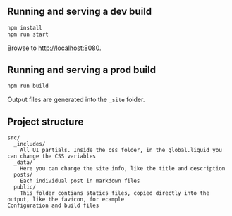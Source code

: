 ## Running and serving a dev build

```sh
npm install
npm run start
```

Browse to [http://localhost:8080](http://localhost:8080).

## Running and serving a prod build

```sh
npm run build
```

Output files are generated into the `_site` folder.

## Project structure

```
src/
  _includes/
    All UI partials. Inside the css folder, in the global.liquid you can change the CSS variables
  _data/
    Here you can change the site info, like the title and description
  posts/
    Each individual post in markdown files
  public/
    This folder contians statics files, copied directly into the output, like the favicon, for ecample
Configuration and build files
```

